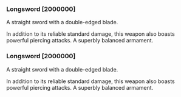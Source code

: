 ### Longsword [2000000]

A straight sword with a double-edged blade.

In addition to its reliable standard damage, this weapon also boasts powerful piercing attacks. A superbly balanced armament.### Longsword [2000000]

A straight sword with a double-edged blade.

In addition to its reliable standard damage, this weapon also boasts powerful piercing attacks. A superbly balanced armament.